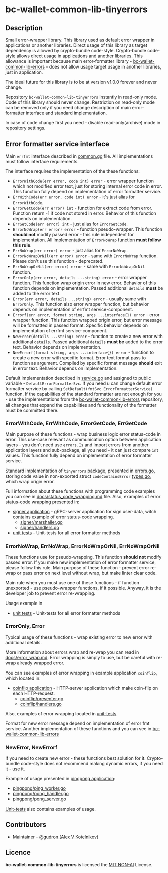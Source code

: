 # bc-wallet-common-lib-tinyerrors

## Description
Small error-wrapper library. This library used as default error wrapper in applications or another libraries. 
Direct usage of this library as target dependency is allowed by crypto-bundle code-style. 
Crypto-bundle code-style allows direct usage in applications and another libraries. This allowance is important because 
main error-formatter library - [bc-wallet-common-lib-errors](https://github.com/crypto-bundle/bc-wallet-common-lib-errors) - 
does not allow usage target usage in another libraries, just in application.  

The ideal future for this library is to be at version v1.0.0 forever and never change.

Repository `bc-wallet-common-lib-tinyerrors` instantly in read-only mode. Code of this library should never change.
Restriction on read-only mode can be removed only if you need change description of main error-formatter interface 
and standard implementation. 

In case of code change first you need - disable read-only(archive) mode in repository settings.

## Error formatter service interface
Main `errfmt` interface described in [common.go](/pkg/tinyerrors/common.go) file. All implementations must follow interface requirements.

The interface requires the implementation of the these functions:
* `ErrorWithCode(err error, code int) error` - error wrapper function which not modified error text, just for storing internal error code in error. 
This function fully depend on implementation of error formatter service.
* `ErrWithCode(err error, code int) error` - it's just alias for `ErrorWithCode`. 
* `ErrorGetCode(err error) int` - function for extract code from error. Function return -1 if code not stored in error.
Behavior of this function depends on implementation.
* `ErrGetCode(err error) int` - just alias for `ErrorGetCode`.
* `ErrorNoWrap(err error) error` - function pseudo-wrapper. This function **should not** modify passed error - this rule independent for implementation.
All implementation of `ErrorNoWrap` function **must follow this rule**.
* `ErrNoWrap(err error) error` - just alias for `ErrorNoWrap`.
* `ErrorNoWrapOrNil(err error) error` - same with `ErrorNoWrap` function. Please don't use this function - deprecated.
* `ErrNoWrapOrNil(err error) error` - same with `ErrorNoWrapOrNil` function.
* `ErrorOnly(err error, details ...string) error` - error wrapper function. This function wrap origin error in new error.
Behavior of this function depends on implementation. Passed additional `details` **must** be added to the error text.
* `Error(err error, details ...string) error` - usually same with `ErrorOnly`. This function also error wrapper function,
but behavior depends on implementation of errfmt service-component.
* `Errorf(err error, format string, args ...interface{}) error` - error wrapper function. This function wrapped origin error, 
but error message will be formatted in passed format. Specific behavior depends on implementation of errfmt service-component.
* `NewError(details ...string) error` - function to create a new error with additional `details`. 
Passed additional `details` **must be** added to the error text. Behavior depends on implementation.
* `NewErrorf(format string, args ...interface{}) error` - function to create a new error with specific format. 
Error text format pass to function as argument. Compiled by specific format message **should** exit in error text. Behavior depends on implementation.

Default implementation described in [service.go](/pkg/tinyerrors/service.go) and assigned to public variable - `DefaultErrorFormatterSvc`.
If you need u can change default error formatter service by calling `SetDefault(fmtSvc ErrorFormatterService)` function. 
If the capabilities of the standard formatter are not enough for you - use the implementations from the 
[bc-wallet-common-lib-errors](https://github.com/crypto-bundle/bc-wallet-common-lib-errors) repository, all changes that expand the capabilities and 
functionality of the formatter must be committed there.

### ErrorWithCode, ErrWithCode, ErrorGetCode, ErrGetCode
Main purpose of these functions - wrap business logic error status-code in error. This use-case relevant as communication option between application layers -
you don't need use `errors.Is` and import errors from another application layers and sub-package, all you need - it can just compare `int` values. 
This function fully depend on implementation of error formatter service. 

Standard implementation of `tinyerrors` package, presented in [errors.go](/pkg/tinyerrors/errors.go),
storing code value in non-exported struct `codeContainsError` [types.go](/pkg/tinyerrors/types.go), which wrap origin error.

Full information about these functions with programming code examples you can see in [docs/status_code_wrapping.md](/docs/status_code_wrapping.md) file.
Also, examples of error status-code wrapping presented in:
* [signer application](/examples/signer) - gRPC-server application for sign user-data, witch contains example of error status-code wrapping.
  * [signer/marshaller.go](/examples/signer/marshaller.go)
  * [signer/handlers.go](/examples/signer/handlers.go)
* [unit tests](/pkg/tinyerrors/errors_test.go) - Unit-tests for all error formatter methods

### ErrorNoWrap, ErrNoWrap, ErrorNoWrapOrNil, ErrNoWrapOrNil
These functions use for pseudo-wrapping. This function **should not** modify passed error. If you make new implementation
of error formatter service, please follow this rule.
Main purpose of these function - prevent error re-wrap or pass error on next level without wrap, but make linter clear code.

Main rule when you must use one of these functions - if function unexported - use pseudo-wrapper functions, if it possible.
Anyway, it is the developer job to prevent error re-wrapping.  

Usage example in

* [unit tests](/pkg/tinyerrors/errors_test.go) - Unit-tests for all error formatter methods

### ErrorOnly, Error
Typical usage of these functions - wrap existing error to new error with additional details.

More information about errors wrap and re-wrap you can read in [docs/error_wrap.md](/docs/error_wrap.md). 
Error wrapping is simply to use, but be careful with re-wrap already wrapped error.

You can see examples of error wrapping in example application `coinflip`, which located in:
* [coinflip application](/examples/coinflip) - HTTP-server application which make coin-flip on each HTTP-request.
  * [coinflip/presenter.go](/examples/coinflip/presenter.go)
  * [coinflip/handlers.go](/examples/coinflip/handlers.go)

Also, examples of error wrapping located in [unit-tests](/pkg/tinyerrors/errors_test.go)

Format for new error message depend on implementation of error fmt service. Another implementation of these functions and  you can see in
[bc-wallet-common-lib-errors](https://github.com/crypto-bundle/bc-wallet-common-lib-errors)

### NewError, NewErrorf
If you need to create new error - these functions best solution for it. Crypto-bundle code-style does not recommend making dynamic errors,
if you need it - use it.

Example of usage presented in [pingpong application](/examples/pingpong):
* [pingpong/ping_worker.go](/examples/pingpong/ping_worker.go)
* [pingpong/pong_handler.go](/examples/pingpong/pong_handler.go)
* [pingpong/pong_server.go](/examples/pingpong/pong_server.go)

[Unit-tests](/pkg/tinyerrors/errors_test.go) also contains examples of usage.

## Contributors

* Maintainer - [@gudron (Alex V Kotelnikov)](https://github.com/gudron)

## Licence

**bc-wallet-common-lib-tinyerrors** is licensed the [MIT NON-AI](./LICENSE) License.